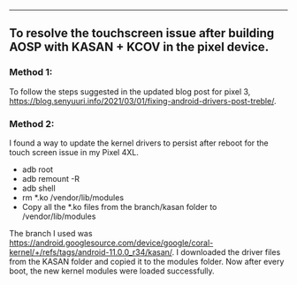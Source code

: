 
----------
## To resolve the touchscreen issue after building AOSP with KASAN + KCOV in the pixel device. 

### Method 1:
To follow the steps suggested in the updated blog post for pixel 3, https://blog.senyuuri.info/2021/03/01/fixing-android-drivers-post-treble/. 

### Method 2: 
I found a way to update the kernel drivers to persist after reboot for the touch screen issue in my Pixel 4XL.

- adb root
- adb remount -R
- adb shell
- rm *.ko /vendor/lib/modules
- Copy all the *.ko files from the branch/kasan folder to /vendor/lib/modules

The branch I used was https://android.googlesource.com/device/google/coral-kernel/+/refs/tags/android-11.0.0_r34/kasan/. I downloaded the driver files from the KASAN folder and copied it to the modules folder. 
Now after every boot, the new kernel modules were loaded successfully. 
